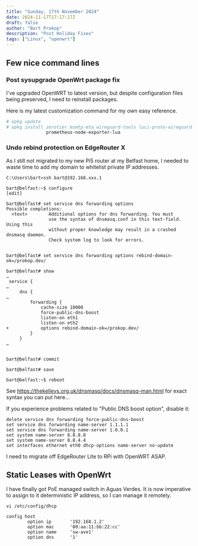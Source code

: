 ```yaml
---
title: "Sunday, 17th November 2024"
date: 2024-11-17T17:17:17Z
draft: false
author: "Bart Prokop"
description: "Post Holiday Fixes"
tags: ["Linux", "openwrt"]
---
```


## Few nice command lines

### Post sysupgrade OpenWrt package fix

I've upgraded OpenWRT to latest version, but despite configuration files being preserved, I need to reinstall packages.

Here is my latest customization command for my own easy reference.

```bash
# opkg update
# opkg install zerotier msmtp-mta wireguard-tools luci-proto-wireguard \
               prometheus-node-exporter-lua
```

### Undo rebind protection on EdgeRouter X

As I still not migrated to my new Pi5 router at my Belfast home, I needed to waste time to add my domain to whitelist private IP addresses.

```
C:\Users\bart>ssh bart@192.168.xxx.1

bart@belfast:~$ configure
[edit]

bart@belfast# set service dns forwarding options
Possible completions:
  <text>        Additional options for dns forwarding. You must
                use the syntax of dnsmasq.conf in this text-field. Using this
                without proper knowledge may result in a crashed dnsmasq daemon.
                Check system log to look for errors.


bart@belfast# set service dns forwarding options rebind-domain-ok=/prokop.dev/

bart@belfast# show
…
 service {
…
     dns {
…
         forwarding {
             cache-size 10000
             force-public-dns-boost
             listen-on eth1
             listen-on eth2
+            options rebind-domain-ok=/prokop.dev/
         }
     }
…


bart@belfast# commit

bart@belfast# save

bart@belfast:~$ reboot
```

See https://thekelleys.org.uk/dnsmasq/docs/dnsmasq-man.html for exact syntax you can put here...

If you experience problems related to "Public DNS boost option", disable it:

```
delete service dns forwarding force-public-dns-boost
set service dns forwarding name-server 1.1.1.1
set service dns forwarding name-server 1.0.0.1
set system name-server 8.8.8.8
set system name-server 8.8.4.4
set interfaces ethernet eth0 dhcp-options name-server no-update
```

I need to migrate off EdgeRouter Lite to RPi with OpenWRT ASAP.

## Static Leases with OpenWrt

I have finally got PoE managed switch in Aguas Verdes.
It is now imperative to assign to it deterministic IP address, so I can manage it remotely.

```
vi /etc/config/dhcp

config host
        option ip       '192.168.1.2'
        option mac      '00:aa:11:bb:22:cc'
        option name     'sw-ave1'
        option dns      '1'
```
